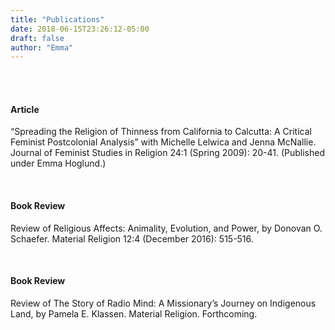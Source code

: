 ```yaml
---
title: "Publications"
date: 2018-06-15T23:26:12-05:00
draft: false
author: "Emma"
---
```

<br>
<br>
<h4>Article</h4>


“Spreading the Religion of Thinness from California to Calcutta:  A Critical Feminist Postcolonial Analysis” with Michelle Lelwica and Jenna McNallie.  Journal of Feminist Studies in Religion 24:1 (Spring 2009):  20-41.  (Published under Emma Hoglund.)

<br>

<h4>Book Review</h4>


Review of Religious Affects:  Animality, Evolution, and Power, by Donovan O. Schaefer.  Material Religion 12:4 (December 2016):  515-516.

<br>

<h4>Book Review</h4>


Review of The Story of Radio Mind: A Missionary’s Journey on Indigenous Land, by Pamela E. Klassen. Material Religion. Forthcoming.